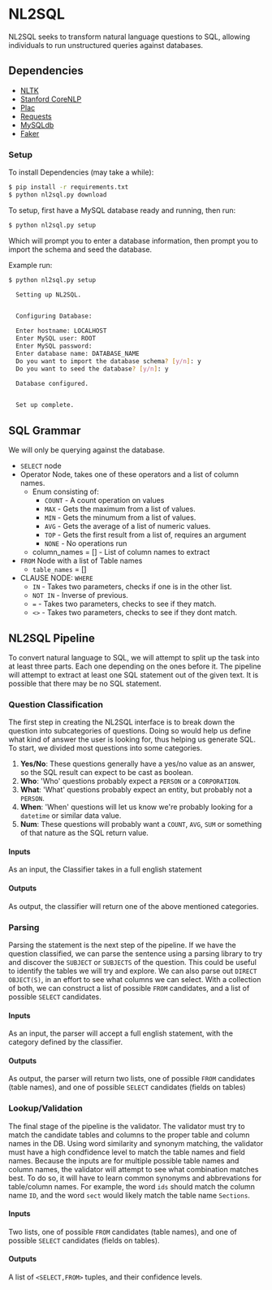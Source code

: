 # NL2SQL
NL2SQL seeks to transform natural language questions to SQL, allowing individuals to run unstructured queries against databases.

## Dependencies

* [NLTK](http://www.nltk.org/)
* [Stanford CoreNLP](https://stanfordnlp.github.io/CoreNLP/)
* [Plac](http://micheles.github.io/plac/)
* [Requests](http://docs.python-requests.org/)
* [MySQLdb](http://mysqldb.readthedocs.io)
* [Faker](https://faker.readthedocs.io)

### Setup

To install Dependencies (may take a while):
```sh
$ pip install -r requirements.txt
$ python nl2sql.py download
```

To setup, first have a MySQL database ready and running, then run:
```sh
$ python nl2sql.py setup
```

Which will prompt you to enter a database information, then prompt you to
import the schema and seed the database.

Example run:

```sh
$ python nl2sql.py setup

  Setting up NL2SQL.


  Configuring Database:

  Enter hostname: LOCALHOST
  Enter MySQL user: ROOT
  Enter MySQL password:
  Enter database name: DATABASE_NAME
  Do you want to import the database schema? [y/n]: y
  Do you want to seed the database? [y/n]: y

  Database configured.


  Set up complete.

```

## SQL Grammar

We will only be querying against the database.

* `SELECT` node
* Operator Node, takes one of these operators and a list of column names.
  * Enum consisting of:
    * `COUNT` - A count operation on values
    * `MAX` - Gets the maximum from a list of values.
    * `MIN` - Gets the minumum from a list of values.
    * `AVG` - Gets the average of a list of numeric values.
    * `TOP` - Gets the first result from a list of, requires an argument
    * `NONE` - No operations run
  * column_names = [] - List of column names to extract
* `FROM` Node with a list of Table names
  * `table_names` = []
* CLAUSE NODE: `WHERE`
  * `IN` - Takes two parameters, checks if one is in the other list.
  * `NOT IN` - Inverse of previous.
  * `=` - Takes two parameters, checks to see if they match.
  * `<>` - Takes two parameters, checks to see if they dont match.



## NL2SQL Pipeline

To convert natural language to SQL, we will attempt to split up the task into at least three parts. Each one depending on the ones before it. The pipeline will attempt to extract at least one SQL statement out of the given text. It is possible that there may be no SQL statement.

### Question Classification

The first step in creating the NL2SQL interface is to break down the question into subcategories of questions. Doing so would help us define what kind of answer the user is looking for, thus helping us generate SQL. To start, we divided most questions into some categories.

  1. __Yes/No__: These questions generally have a yes/no value as an answer, so the SQL result can expect to be cast as boolean.
  2. __Who__: 'Who' questions probably expect a `PERSON` or a `CORPORATION`.
  3. __What__: 'What' questions probably expect an entity, but probably not a `PERSON`.
  4. __When__: 'When' questions will let us know we're probably looking for a `datetime` or similar data value.
  5. __Num__: These questions will probably want a `COUNT`, `AVG`, `SUM` or something of that nature as the SQL return value.

#### Inputs
As an input, the Classifier takes in a full english statement

#### Outputs
As output, the classifier will return one of the above mentioned categories.

### Parsing

Parsing the statement is the next step of the pipeline. If we have the question classified, we can parse the sentence using a parsing library to try and discover the `SUBJECT` or `SUBJECTS` of the question. This could be useful to identify the tables we will try and explore. We can also parse out `DIRECT OBJECT(S)`, in an effort to see what columns we can select. With a collection of both, we can construct a list of possible `FROM` candidates, and a list of possible `SELECT` candidates.

#### Inputs
As an input, the parser will accept a full english statement, with the category defined by the classifier.

#### Outputs
As output, the parser will return two lists, one of possible `FROM` candidates (table names), and one of possible `SELECT` candidates (fields on tables)

### Lookup/Validation

The final stage of the pipeline is the validator. The validator must try to match the candidate tables and columns to the proper table and column names in the DB. Using word similarity and synonym matching, the validator must have a high condfidence level to match the table names and field names. Because the inputs are for multiple possible table names and column names, the validator will attempt to see what combination matches best. To do so, it will have to learn common synonyms and abbrevations for table/column names. For example, the word `ids` should match the column name `ID`, and the word `sect` would likely match the table name `Sections`.

#### Inputs
Two lists, one of possible `FROM` candidates (table names), and one of possible `SELECT` candidates (fields on tables).

#### Outputs
A list of `<SELECT,FROM>` tuples, and their confidence levels.
